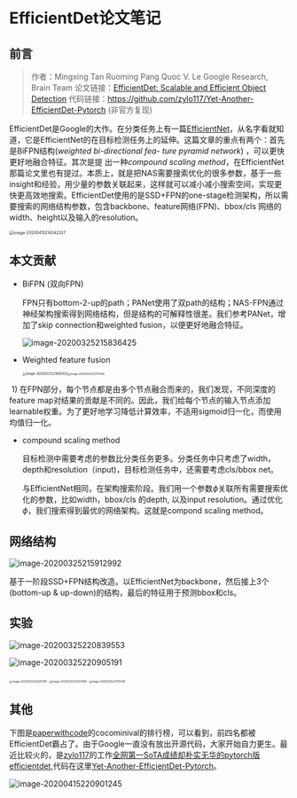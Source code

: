 # EfficientDet论文笔记



## 前言

> 作者：Mingxing Tan Ruoming Pang Quoc V. Le Google Research, Brain Team
> 论文链接：[EfficientDet: Scalable and Efficient Object Detection](https://arxiv.org/abs/1911.09070)
> 代码链接：https://github.com/zylo117/Yet-Another-EfficientDet-Pytorch (非官方复现)

EfficientDet是Google的大作。在分类任务上有一篇[EfficientNet](https://arxiv.org/abs/1905.11946)，从名字看就知道，它是EfficientNet的在目标检测任务上的延伸。这篇文章的重点有两个：首先是BiFPN结构(*weighted bi-directional fea- ture pyramid network*) ，可以更快更好地融合特征。其次是提	出一种*compound scaling method*，在EfficientNet那篇论文里也有提过。本质上，就是把NAS需要搜索优化的很多参数，基于一些insight和经验，用少量的参数关联起来，这样就可以减小减小搜索空间，实现更快更高效地搜索。EfficientDet使用的是SSD+FPN的one-stage检测架构，所以需要搜索的网络结构参数，包含backbone、feature网络(FPN)、bbox/cls 网络的width、height以及输入的resolution。

<img src="https://tva1.sinaimg.cn/large/007S8ZIlly1gduu9pp0f9j30m40haq5q.jpg" alt="image-20200415214342327" style="zoom:50%;" />

## 本文贡献

- BiFPN (双向FPN)

  FPN只有bottom-2-up的path；PANet使用了双path的结构；NAS-FPN通过神经架构搜索得到网络结构，但是结构的可解释性很差。我们参考PANet，增加了skip connection和weighted fusion，以便更好地融合特征。

  ![image-20200325215836425](https://tva1.sinaimg.cn/large/007S8ZIlly1gduu9s2u4rj31ao0km0yt.jpg)

  

- Weighted feature fusion 

  <img src="https://tva1.sinaimg.cn/large/007S8ZIlly1gduu9nr5u5j30o80zedpa.jpg" alt="image-20200325221605421" style="zoom:40%;" /><img src="https://tva1.sinaimg.cn/large/007S8ZIlly1gduu9o6wmvj30qg0na439.jpg" alt="image-20200325221701348" style="zoom:33%;" />

​        1)  在FPN部分，每个节点都是由多个节点融合而来的，我们发现，不同深度的feature map对结果的贡献是不同的。因此，我们给每个节点的输入节点添加learnable权重。为了更好地学习降低计算效率，不适用sigmoid归一化，而使用均值归一化。        

- compound scaling method 

  

  目标检测中需要考虑的参数比分类任务更多。分类任务中只考虑了width，depth和resolution（input)，目标检测任务中，还需要考虑cls/bbox  net。

  

   与EfficientNet相同，在架构搜索阶段。我们用一个参数$\phi$关联所有需要搜索优化的参数，比如width，bbox/cls 的depth, 以及input resolution。通过优化$\phi$，我们搜索得到最优的网络架构。这就是compond scaling method。

## 网络结构

![image-20200325215912992](https://tva1.sinaimg.cn/large/007S8ZIlly1gduu9or4blj319y0k4jwz.jpg)

基于一阶段SSD+FPN结构改造。以EfficientNet为backbone，然后接上3个(bottom-up & up-down)的结构，最后的特征用于预测bbox和cls。

## 实验

![image-20200325220839553](https://tva1.sinaimg.cn/large/007S8ZIlly1gduu9nfc5cj31cg0u0qhh.jpg)

![image-20200325220905191](https://tva1.sinaimg.cn/large/007S8ZIlly1gduu9r5advj31eo0kaaix.jpg)

<img src="https://tva1.sinaimg.cn/large/007S8ZIlly1gduu9rmg15j30oo0c2wh4.jpg" alt="image-20200325220947891" style="zoom:33%;" />

<img src="https://tva1.sinaimg.cn/large/007S8ZIlly1gduu9p8dvtj30nu0f6776.jpg" alt="image-20200325221023949" style="zoom:33%;" />

<img src="https://tva1.sinaimg.cn/large/007S8ZIlly1gduu9sfhqej30ns0c476o.jpg" alt="image-20200325221112045" style="zoom:33%;" />

## 其他



下图是[paperwithcode](https://paperswithcode.com/sota/object-detection-on-coco-minival)的cocominival的排行榜，可以看到，前四名都被EfficientDet霸占了。由于Google一直没有放出开源代码，大家开始自力更生。最近比较火的，是[zylo117](https://github.com/zylo117)的工作[全网第一SoTA成绩却朴实无华的pytorch版efficientdet](https://zhuanlan.zhihu.com/p/129016081),代码在这里[Yet-Another-EfficientDet-Pytorch](https://github.com/zylo117/Yet-Another-EfficientDet-Pytorch)。

![image-20200415220901245](https://tva1.sinaimg.cn/large/007S8ZIlly1gduu9q9tscj31oi0q6dlo.jpg)





